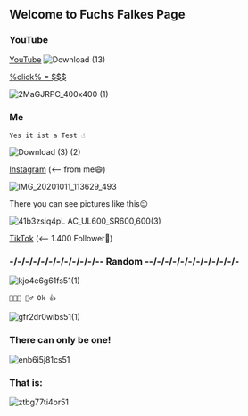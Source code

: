 ## Welcome to Fuchs Falkes Page

### YouTube

[YouTube](https://www.youtube.com/channel/UCrcT65ox1qC9ybbvMB62KnQ)
![Download (13)](https://user-images.githubusercontent.com/72512011/95650105-a1004180-0ae1-11eb-92a2-666c72905913.png)

[%click% = $$$](https://giphy.com/gifs/KecDcIs9qrqennrxGQ/html5)

![2MaGJRPC_400x400 (1)](https://user-images.githubusercontent.com/72512011/95649972-f0923d80-0ae0-11eb-8f07-46958ae43e34.jpeg)

### Me

```me
Yes it ist a Test ☝
```

![Download (3) (2)](https://user-images.githubusercontent.com/72512011/95657778-990ec480-0b16-11eb-9ff1-f86397dd3ffc.jpg)

[Instagram](https://www.instagram.com/fuchsfalke2)  (<– from me😄)

![IMG_20201011_113629_493](https://user-images.githubusercontent.com/72512011/95681827-32ef7380-0be2-11eb-930a-0979ff605e28.jpg)

There you can see pictures like this😉

![41b3zsiq4pL _AC_UL600_SR600,600_(3)](https://user-images.githubusercontent.com/72512011/95673040-868f9c00-0ba5-11eb-91c4-fca4ce8a3c68.jpg)

[TikTok](https://www.tiktok.com/@fuchsfalke?lang=de)  (<– 1.400 Follower🙂)

### -/-/-/-/-/-/-/-/-/-/-/-- Random --/-/-/-/-/-/-/-/-/-/-/-

![kjo4e6g61fs51(1)](https://user-images.githubusercontent.com/72512011/95687732-c7b79880-0c05-11eb-8713-dc497d6f3892.png)

```random
🤔🤔🤔 🤷‍♂️ Ok 👍
```

![gfr2dr0wibs51(1)](https://user-images.githubusercontent.com/72512011/95688084-d30bc380-0c07-11eb-9d14-5f47bbae8cf4.jpg)

### There can only be one!

![enb6i5j81cs51](https://user-images.githubusercontent.com/72512011/95688243-11ee4900-0c09-11eb-86ef-d4f7f6b760f5.jpg)

### That is:

![ztbg77ti4or51](https://user-images.githubusercontent.com/72512011/95724924-41d43580-0c77-11eb-97d2-e3d7b65b71f1.jpg)


